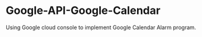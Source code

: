 # Google-API-Google-Calendar
Using Google cloud console to implement Google Calendar Alarm program.

